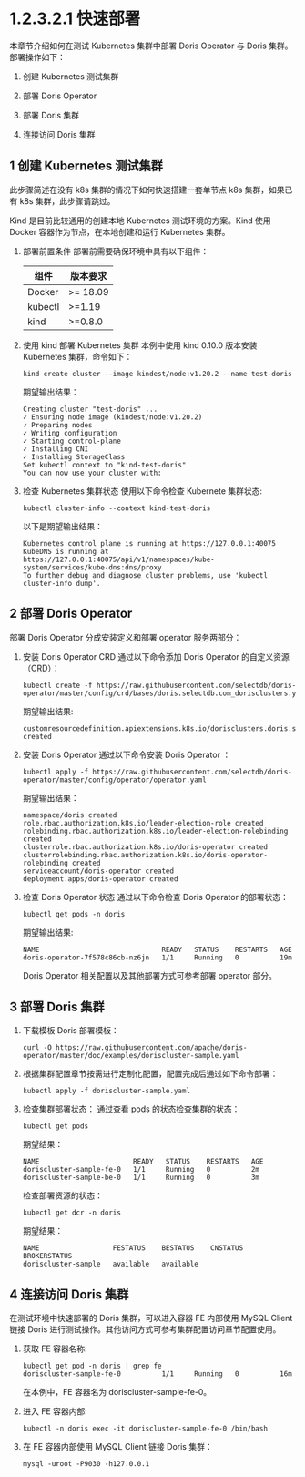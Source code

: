 # 1.2.3.2.1 快速部署

本章节介绍如何在测试 Kubernetes 集群中部署 Doris Operator 与 Doris 集群。 部署操作如下：

1. 创建 Kubernetes 测试集群

2. 部署 Doris Operator

3. 部署 Doris 集群

4. 连接访问 Doris 集群

## 1 创建 Kubernetes 测试集群

此步骤简述在没有 k8s 集群的情况下如何快速搭建一套单节点 k8s 集群，如果已有 k8s 集群，此步骤请跳过。

Kind 是目前比较通用的创建本地 Kubernetes 测试环境的方案。Kind 使用 Docker 容器作为节点，在本地创建和运行 Kubernetes 集群。

1. 部署前置条件 部署前需要确保环境中具有以下组件：

    | 组件 | 版本要求 |
    | -- | -- |
    | Docker | >= 18.09 |
    | kubectl | >=1.19 |
    | kind | >=0.8.0 |

2. 使用 kind 部署 Kubernetes 集群 本例中使用 kind 0.10.0 版本安装 Kubernetes 集群，命令如下：

    ```shell
    kind create cluster --image kindest/node:v1.20.2 --name test-doris
    ```

    期望输出结果：

    ```shell
    Creating cluster "test-doris" ...
    ✓ Ensuring node image (kindest/node:v1.20.2)
    ✓ Preparing nodes
    ✓ Writing configuration
    ✓ Starting control-plane
    ✓ Installing CNI
    ✓ Installing StorageClass
    Set kubectl context to "kind-test-doris"
    You can now use your cluster with:
    ```

3. 检查 Kubernetes 集群状态 使用以下命令检查 Kubernete 集群状态:

    ```shell
    kubectl cluster-info --context kind-test-doris
    ```

    以下是期望输出结果：

    ```shell
    Kubernetes control plane is running at https://127.0.0.1:40075
    KubeDNS is running at https://127.0.0.1:40075/api/v1/namespaces/kube-system/services/kube-dns:dns/proxy
    To further debug and diagnose cluster problems, use 'kubectl cluster-info dump'.
    ```

## 2 部署 Doris Operator

部署 Doris Operator 分成安装定义和部署 operator 服务两部分：

1. 安装 Doris Operator CRD 通过以下命令添加 Doris Operator 的自定义资源（CRD）：

    ```shell
    kubectl create -f https://raw.githubusercontent.com/selectdb/doris-operator/master/config/crd/bases/doris.selectdb.com_dorisclusters.yaml
    ```

    期望输出结果:

    ```shell
    customresourcedefinition.apiextensions.k8s.io/dorisclusters.doris.selectdb.com created
    ```

2. 安装 Doris Operator 通过以下命令安装 Doris Operator ：

    ```shell
    kubectl apply -f https://raw.githubusercontent.com/selectdb/doris-operator/master/config/operator/operator.yaml
    ```

    期望输出结果：

    ```shell
    namespace/doris created
    role.rbac.authorization.k8s.io/leader-election-role created
    rolebinding.rbac.authorization.k8s.io/leader-election-rolebinding created
    clusterrole.rbac.authorization.k8s.io/doris-operator created
    clusterrolebinding.rbac.authorization.k8s.io/doris-operator-rolebinding created
    serviceaccount/doris-operator created
    deployment.apps/doris-operator created
    ```

3. 检查 Doris Operator 状态 通过以下命令检查 Doris Operator 的部署状态：

    ```shell
    kubectl get pods -n doris
    ```

    期望输出结果:

    ```shell
    NAME                              READY   STATUS    RESTARTS   AGE
    doris-operator-7f578c86cb-nz6jn   1/1     Running   0          19m
    ```

    Doris Operator 相关配置以及其他部署方式可参考部署 operator 部分。

## 3 部署 Doris 集群

1. 下载模板 Doris 部署模板：

    ```shell
    curl -O https://raw.githubusercontent.com/apache/doris-operator/master/doc/examples/doriscluster-sample.yaml
    ```

2. 根据集群配置章节按需进行定制化配置，配置完成后通过如下命令部署：

    ```shell
    kubectl apply -f doriscluster-sample.yaml
    ```

3. 检查集群部署状态： 通过查看 pods 的状态检查集群的状态：

    ```shell
    kubectl get pods
    ```

    期望结果：

    ```shell
    NAME                       READY   STATUS    RESTARTS   AGE
    doriscluster-sample-fe-0   1/1     Running   0          2m
    doriscluster-sample-be-0   1/1     Running   0          3m
    ```

    检查部署资源的状态：

    ```shell
    kubectl get dcr -n doris
    ```

    期望结果：

    ```shell
    NAME                  FESTATUS    BESTATUS    CNSTATUS   BROKERSTATUS
    doriscluster-sample   available   available
    ```

## 4 连接访问 Doris 集群

在测试环境中快速部署的 Doris 集群，可以进入容器 FE 内部使用 MySQL Client 链接 Doris 进行测试操作。其他访问方式可参考集群配置访问章节配置使用。

1. 获取 FE 容器名称:

    ```shell
    kubectl get pod -n doris | grep fe
    doriscluster-sample-fe-0          1/1     Running   0          16m
    ```

    在本例中，FE 容器名为 doriscluster-sample-fe-0。

2. 进入 FE 容器内部:

    ```shell
    kubectl -n doris exec -it doriscluster-sample-fe-0 /bin/bash
    ```

3. 在 FE 容器内部使用 MySQL Client 链接 Doris 集群：

    ```shell
    mysql -uroot -P9030 -h127.0.0.1
    ```

